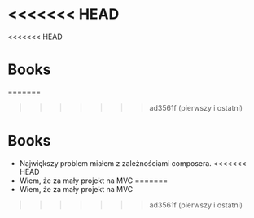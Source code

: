 <<<<<<< HEAD
=======
<<<<<<< HEAD
# Books
=======
>>>>>>> ad3561f (pierwszy i ostatni)
# Books


- Największy problem miałem z zależnościami composera.
<<<<<<< HEAD
- Wiem, że za mały projekt na MVC
=======
- Wiem, że za mały projekt na MVC

>>>>>>> ad3561f (pierwszy i ostatni)
